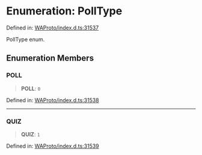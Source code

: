 # Enumeration: PollType

Defined in: [WAProto/index.d.ts:31537](https://github.com/Fokusdotid/bail/blob/c004679536d41fcf32da31cecf70d3991dfa31b5/WAProto/index.d.ts#L31537)

PollType enum.

## Enumeration Members

### POLL

> **POLL**: `0`

Defined in: [WAProto/index.d.ts:31538](https://github.com/Fokusdotid/bail/blob/c004679536d41fcf32da31cecf70d3991dfa31b5/WAProto/index.d.ts#L31538)

***

### QUIZ

> **QUIZ**: `1`

Defined in: [WAProto/index.d.ts:31539](https://github.com/Fokusdotid/bail/blob/c004679536d41fcf32da31cecf70d3991dfa31b5/WAProto/index.d.ts#L31539)
